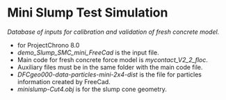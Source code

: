 # Mini Slump Test Simulation

*Database of inputs for calibration and validation of fresh concrete model.*

- for ProjectChrono 8.0
- *demo_Slump_SMC_mini_FreeCad* is the input file. 
- Main code for fresh concrete force model is *mycontact_V2_2_floc*.
- Auxiliary files must be in the same folder with the main code file.
- *DFCgeo000-data-particles-mini-2x4-dist* is the file for particles information created by FreeCad.
- *minislump-Cut4.obj* is for the slump cone geometry. 
